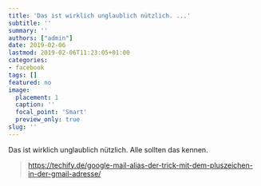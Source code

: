 ```yaml
---
title: 'Das ist wirklich unglaublich nützlich. ...'
subtitle: ''
summary: ''
authors: ["admin"]
date: 2019-02-06
lastmod: 2019-02-06T11:23:05+01:00
categories:
- facebook
tags: []
featured: no
image:
  placement: 1
  caption: ''
  focal_point: 'Smart'
  preview_only: true
slug: ''
---
```

Das ist wirklich unglaublich nützlich. Alle sollten das kennen.
> https://techify.de/google-mail-alias-der-trick-mit-dem-pluszeichen-in-der-gmail-adresse/

